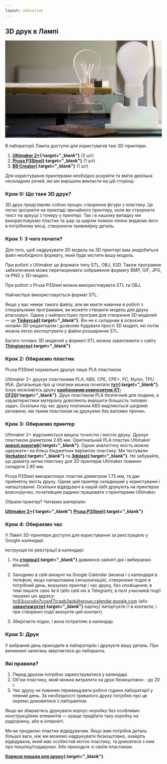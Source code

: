 ```yaml
---
layout: education
---
```


## 3D друк в Лампі

![](/img/blog/first/first.jpg)

В лабораторії Лампа доступні для користувачів такі 3D-принтери:

1) **[Ultimaker 2+](https://ultimaker.com/en/products/ultimaker-2-plus){:target="_blank"}** (2 шт)
2) **[Prusa P3Steel](https://reprap.org/wiki/P3Steel){:target="_blank"}** (1 шт) 
3) **[B9 Creator](https://www.b9c.com/products/b9creator){:target="_blank"}** (1 шт)

Для користування принтерами необхідно розуміти та вміти декілька нескладних речей, які ми вирішили викласти на цій сторінці.

### Крок 0: Що таке 3D друк?

3D друк представляє собою процес створення фігури з пластику. Це легко зрозуміти на прикладі звичайного принтеру, коли ви створюєте текст на аркуші з тонеру у принтері. Так і в нашому випадку ми використовуємо пластик та шар за шаром тонкою лінією видаємо його в потрібному місці, створюючи тривимірну деталь.

### Крок 1: З чого почати?

Для того, щоб надрукувати 3D модель на 3D принтері вам знадобиться файл необхідного формату, який буде містити вашу модель. 

При роботі з Ultimaker це формати типу STL, OBJ, X3D. Також програмне забезпечення може перетворювати зображення формату BMP, GIF, JPG, та PNG у 3D-моделі. 

При роботі з Prusa P3Steel можна використовувати STL та OBJ.

Найчастіше використовується формат STL.

Якщо у вас немає такого файлу, але ви маєте навички в роботі з спеціальними програмами, ви можете створити модель для друку власноруч. Одина з найпростіших програм для створення 3D моделей — це **[Tinkercad](https://www.tinkercad.com/){:target="_blank"}**. Він не є складним в освоєнні онлайн-3D-редактором і дозволяє будувати прості 3D моделі, які потім можна легко експортувати у файли розширення STL.

Багато готових 3D моделей у форматі STL можна завантажити з сайту **[Thingiverse](https://www.thingiverse.com/){:target="_blank"}** 

### Крок 2: Обираємо пластик

Prusa P3Steel нормально друкує лише PLA пластиком

Ultimaker 2+ друкує пластиками PLA, ABS, CPE, CPE+, PC, Nylon, TPU 95A. Детальніше про ці платики можна почитати **[тут](http://ultimaker-ukraine.com/consumables){:target="_blank"}**. Існує можливітсь друку **[карбоновим композитом XT-CF20](http://ultimaker-ukraine.com/perpetuumnozzles){:target="_blank"}**. Друк пластиком PLA безпечний для людини, а характеристики матеріалу доволяють вирішити більшість типових задач. Оскільки під час друку платиком ABS виділяються шкідливі речовини, ми таким пластиком не друкуємо без вагомих причин.

### Крок 3: Обираємо принтер

Ultimaker 2+ відрізняються вищою точністю і якістю друку. Друкує пластиком діаметром 2.85 мм. Оригінальний PLA пластик Ultimaker **[доволі дорогий](http://ultimaker-ukraine.com/consumables){:target="_blank"}**. Однак аналогічну якість можна одержати і на більш бюджетних варіантах пластику. Ми тестували **[Verbatim](https://www.itbox.ua/product/Plastik_dlya_3D-printera_Verbatim_PLA_285_mm_NATURAL_TRANSPARENT_1kg_55282-p290959/){:target="_blank"}** та **[3dplast](https://3dplast.biz/g31329042-pla-pla-plastik){:target="_blank"}**. Не забувайте, що діаметр нитки пластику для 3D принтерів Ultimaker повинен складати 2.85 мм.

Prusa P3Steel використовує пластик діаметром 1.75 мм, та дає прийнятну якість друку. Однак цей принтер складніший у користуванні і налаштуванні. Оскільки відвідувачі в нашій лабі друкують на принтерах власноручно, початківцям радимо працювати з принтерами Ultimaker.

Обрали принтер? Читаємо матеріали:

**[Ultimaker 2+](https://docs.google.com/document/d/1kv70LDt4RQ5DJF0VhjX1YmCPaO7KFO3h1ugjstieAxQ/){:target="_blank"}**
**[Prusa P3Steel](https://docs.google.com/document/d/17sr4mjV8AaRWV5BXCtGX1tumjcmsgQw2L5bLBKnWspA/){:target="_blank"}**

### Крок 4: Обираємо час

У Лампі 3D-принтери доступні для користування за реєстрацією у Google-календарі.

Інструкція по реєстрації в календарі:

1) На **[сторінці](https://calendar.google.com/calendar/embed?src=hc63uuco4o7cosnf7icqab3aok@group.calendar.google.com&ctz=Europe/Kiev&pli=1){:target="_blank"}** дивимося зайняті дні і вибираємо вільний.

2) Заходимо в свій аккаунт на Google Calendar (можна і з календаря в телефоні, якщо налаштована синхронізація), створюємо подію в потрібний день, вказуємо принтер і час друку, без оповіщення; в темі пишете своє ім'я (або свій нік в Telegram); в полі учасників події пишемо цю адресу: hc63uuco4o7cosnf7icqab3aok@group.calendar.google.com (або **[завантажуєте](https://goo.gl/ppwPSn){:target="_blank"}** картку) імпортуєте її в контакти, і при створенні події вказуєте цей контакт).

3) Зберігаєте подію, і вона потрапляє в календар.

### Крок 5: Друк

У вибраний день приходите в лабораторію і друкуєте вашу деталь. При виникнені запитань звертаєтеся до лаборанта.

### Які правила?

1) Перед друком потрібно зареєструватися у календарі.
2) Об'єм пластику, який можна витратити на друк безкоштовно - до 20 г.
3) Час друку не повинен перевищувати робочі години лабораторії у певний день. За необхідності тривалого друку потрібно про це окремо домовитися з лаборантом.

Якщо ви збираєтесь друкувати корпус-коробку без особливих конструкційних елементів — краще придбати таку коробку на радіоринку, або в інтернеті.

Ми не продаємо пластик відвідувачам. Якщо вам потрібна деталь більшої ваги, ніж ми можемо надрукувати безкоштовно, знайдіть відвідувача, який має особистий моток пластику, та домовтеся з ним про покупку/подарунок. Або приходьте зі своїм пластиком.

**[Корисні поради для друку](https://docs.google.com/document/d/1ea0iwyPkw4g35mo5jPZa1Pp75_hfcIb0H062X_vJoRg/edit/){:target="_blank"}**
